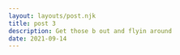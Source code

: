 ```yaml
---
layout: layouts/post.njk
title: post 3
description: Get those b out and flyin around
date: 2021-09-14
---
```

